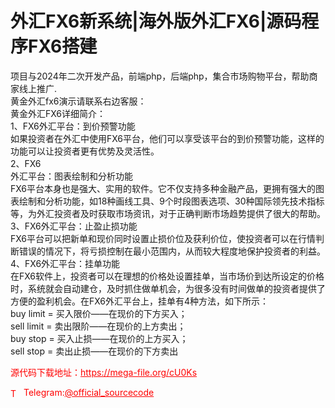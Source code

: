 # 外汇FX6新系统|海外版外汇FX6|源码程序FX6搭建

项目与2024年二次开发产品，前端php，后端php，集合市场购物平台，帮助商家线上推广.<br>黄金外汇fx6演示请联系右边客服：<br>黄金外汇FX6详细简介：<br>1、FX6外汇平台：到价预警功能<br>如果投资者在外汇中使用FX6平台，他们可以享受该平台的到价预警功能，这样的功能可以让投资者更有优势及灵活性。<br>2、FX6<br>外汇平台：图表绘制和分析功能<br>FX6平台本身也是强大、实用的软件。它不仅支持多种金融产品，更拥有强大的图表绘制和分析功能，如18种画线工具、9个时段图表选项、30种国际领先技术指标等，为外汇投资者及时获取市场资讯，对于正确判断市场趋势提供了很大的帮助。<br>3、FX6外汇平台：止盈止损功能<br>FX6平台可以把新单和现价同时设置止损价位及获利价位，使投资者可以在行情判断错误的情况下，将亏损控制在最小范围内，从而较大程度地保护投资者的利益。<br>4、FX6外汇平台：挂单功能<br>在FX6软件上，投资者可以在理想的价格处设置挂单，当市场价到达所设定的价格时，系统就会自动建仓，及时抓住做单机会，为很多没有时间做单的投资者提供了方便的盈利机会。在FX6外汇平台上，挂单有4种方法，如下所示：<br>buy limit = 买入限价——在现价的下方买入；<br>sell limit = 卖出限阶——在现价的上方卖出；<br>buy stop = 买入止损——在现价的上方买入；<br>sell stop = 卖出止损——在现价的下方卖出<br>


<p style="color: red;">源代码下载地址：<a href="https://mega-file.org/cU0Ks" style="color: red;">https://mega-file.org/cU0Ks</a></p><p style="color: red;"><img src="https://cdn-icons-png.flaticon.com/512/2111/2111646.png" alt="Telegram Icon" style="width: 16px; vertical-align: middle; margin-right: 5px;">Telegram:<a href="https://t.me/official_sourcecode" style="color: red;">@official_sourcecode</a></p>
